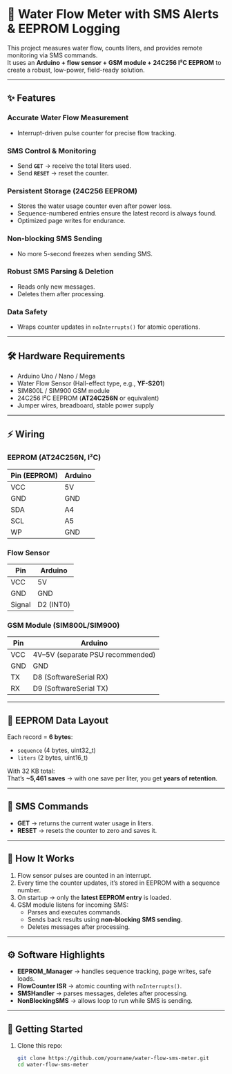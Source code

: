 # 🚰 Water Flow Meter with SMS Alerts & EEPROM Logging

This project measures water flow, counts liters, and provides remote monitoring via SMS commands.  
It uses an **Arduino + flow sensor + GSM module + 24C256 I²C EEPROM** to create a robust, low-power, field-ready solution.

---

## ✨ Features

### Accurate Water Flow Measurement
- Interrupt-driven pulse counter for precise flow tracking.  

### SMS Control & Monitoring
- Send **`GET`** → receive the total liters used.  
- Send **`RESET`** → reset the counter.  

### Persistent Storage (24C256 EEPROM)
- Stores the water usage counter even after power loss.  
- Sequence-numbered entries ensure the latest record is always found.  
- Optimized page writes for endurance.  

### Non-blocking SMS Sending
- No more 5-second freezes when sending SMS.  

### Robust SMS Parsing & Deletion
- Reads only new messages.  
- Deletes them after processing.  

### Data Safety
- Wraps counter updates in `noInterrupts()` for atomic operations.  

---

## 🛠️ Hardware Requirements
- Arduino Uno / Nano / Mega  
- Water Flow Sensor (Hall-effect type, e.g., **YF-S201**)  
- SIM800L / SIM900 GSM module  
- 24C256 I²C EEPROM (**AT24C256N** or equivalent)  
- Jumper wires, breadboard, stable power supply  

---

## ⚡ Wiring

### EEPROM (AT24C256N, I²C)

| Pin (EEPROM) | Arduino |
|--------------|---------|
| VCC          | 5V      |
| GND          | GND     |
| SDA          | A4      |
| SCL          | A5      |
| WP           | GND     |

### Flow Sensor

| Pin   | Arduino |
|-------|---------|
| VCC   | 5V      |
| GND   | GND     |
| Signal| D2 (INT0)|

### GSM Module (SIM800L/SIM900)

| Pin | Arduino              |
|-----|----------------------|
| VCC | 4V–5V (separate PSU recommended) |
| GND | GND                  |
| TX  | D8 (SoftwareSerial RX) |
| RX  | D9 (SoftwareSerial TX) |

---

## 📂 EEPROM Data Layout

Each record = **6 bytes**:
- `sequence` (4 bytes, uint32_t)  
- `liters` (2 bytes, uint16_t)  

With 32 KB total:  
That’s **~5,461 saves** → with one save per liter, you get **years of retention**.

---

## 📲 SMS Commands

- **GET** → returns the current water usage in liters.  
- **RESET** → resets the counter to zero and saves it.    

---

## 🚦 How It Works

1. Flow sensor pulses are counted in an interrupt.  
2. Every time the counter updates, it’s stored in EEPROM with a sequence number.  
3. On startup → only the **latest EEPROM entry** is loaded.  
4. GSM module listens for incoming SMS:  
   - Parses and executes commands.  
   - Sends back results using **non-blocking SMS sending**.  
   - Deletes messages after processing.  

---

## ⚙️ Software Highlights
- **EEPROM_Manager** → handles sequence tracking, page writes, safe loads.  
- **FlowCounter ISR** → atomic counting with `noInterrupts()`.  
- **SMSHandler** → parses messages, deletes after processing.  
- **NonBlockingSMS** → allows loop to run while SMS is sending.  

---

## 🚀 Getting Started

1. Clone this repo:
   ```bash
   git clone https://github.com/yourname/water-flow-sms-meter.git
   cd water-flow-sms-meter
